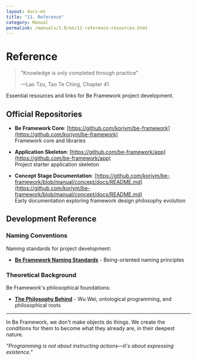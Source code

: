 ```yaml
---
layout: docs-en
title: "11. Reference"
category: Manual
permalink: /manuals/1.0/en/11-reference-resources.html
---
```


# Reference

> "Knowledge is only completed through practice"
> 
> —Lao Tzu, Tao Te Ching, Chapter 41

Essential resources and links for Be Framework project development.

## Official Repositories

- **Be Framework Core**: [https://github.com/koriym/be-framework](https://github.com/koriym/be-framework)  
  Framework core and libraries

- **Application Skeleton**: [https://github.com/be-framework/app](https://github.com/be-framework/app)  
  Project starter application skeleton

- **Concept Stage Documentation**: [https://github.com/koriym/be-framework/blob/manual/concept/docs/README.md](https://github.com/koriym/be-framework/blob/manual/concept/docs/README.md)  
  Early documentation exploring framework design philosophy evolution

## Development Reference

### Naming Conventions
Naming standards for project development:
- [**Be Framework Naming Standards**](convention/naming-standards.html) - Being-oriented naming principles

### Theoretical Background
Be Framework's philosophical foundations:
- [**The Philosophy Behind**](12-philosophy-behind.html) - Wu Wei, ontological programming, and philosophical roots

---

In Be Framework, we don't make objects do things. We create the conditions for them to become what they already are, in their deepest nature.

*"Programming is not about instructing actions—it's about expressing existence."*